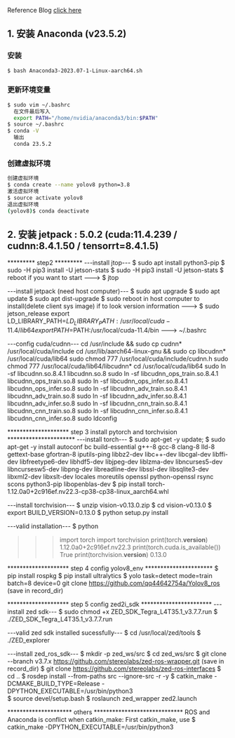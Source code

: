 Reference Blog [click here](https://blog.csdn.net/weixin_43702653/article/details/129249585)


## 1. 安装 Anaconda (v23.5.2)
### 安装
```bash
$ bash Anaconda3-2023.07-1-Linux-aarch64.sh
```
### 更新环境变量
```bash
$ sudo vim ~/.bashrc
  在文件最后写入
  export PATH="/home/nvidia/anaconda3/bin:$PATH"
$ source ~/.bashrc
$ conda -V 
  输出
  conda 23.5.2
```
### 创建虚拟环境
```bash
创建虚拟环境
$ conda create --name yolov8 python=3.8
激活虚拟环境
$ source activate yolov8
退出虚拟环境
(yolov8)$ conda deactivate
```
## 2. 安装 jetpack : 5.0.2 (cuda:11.4.239 / cudnn:8.4.1.50 / tensorrt=8.4.1.5)

********* step2  *********
---install jtop---
$ sudo apt install python3-pip
$ sudo -H pip3 install -U jetson-stats
$ sudo -H pip3 install -U jetson-stats
$ reboot
if you want to start ---> $ jtop 

---install jetpack (need host computer)---
$ sudo apt upgrade
$ sudo apt update
$ sudo apt dist-upgrade
$ sudo reboot
in host computer to install(delete client sys image)
if to look version information ---> $ sudo jetson_release
 export LD_LIBRARY_PATH=$LD_LIBRARY_PATH:/usr/local/cuda-11.4/lib64
 export PATH=$PATH:/usr/local/cuda-11.4/bin ---> ~/.bashrc

---config cuda/cudnn---
cd /usr/include && sudo cp cudnn* /usr/local/cuda/include
cd /usr/lib/aarch64-linux-gnu && sudo cp libcudnn* /usr/local/cuda/lib64
sudo chmod 777 /usr/local/cuda/include/cudnn.h 
sudo chmod 777 /usr/local/cuda/lib64/libcudnn*
cd /usr/local/cuda/lib64
sudo ln -sf libcudnn.so.8.4.1 libcudnn.so.8
sudo ln -sf libcudnn_ops_train.so.8.4.1 libcudnn_ops_train.so.8
sudo ln -sf libcudnn_ops_infer.so.8.4.1 libcudnn_ops_infer.so.8
sudo ln -sf libcudnn_adv_train.so.8.4.1 libcudnn_adv_train.so.8
sudo ln -sf libcudnn_adv_infer.so.8.4.1 libcudnn_adv_infer.so.8
sudo ln -sf libcudnn_cnn_train.so.8.4.1 libcudnn_cnn_train.so.8
sudo ln -sf libcudnn_cnn_infer.so.8.4.1 libcudnn_cnn_infer.so.8
sudo ldconfig

******************** step 3 install pytorch and torchvision **********************
---install torch---
$ sudo apt-get -y update; 
$ sudo apt-get -y install autoconf bc build-essential g++-8 gcc-8 clang-8 lld-8 gettext-base gfortran-8 iputils-ping libbz2-dev libc++-dev libcgal-dev libffi-dev libfreetype6-dev libhdf5-dev libjpeg-dev liblzma-dev libncurses5-dev libncursesw5-dev libpng-dev libreadline-dev libssl-dev libsqlite3-dev libxml2-dev libxslt-dev locales moreutils openssl python-openssl rsync scons python3-pip libopenblas-dev
$ pip install torch-1.12.0a0+2c916ef.nv22.3-cp38-cp38-linux_aarch64.whl 

---install torchvision---
$ unzip vision-v0.13.0.zip
$ cd vision-v0.13.0
$ export BUILD_VERSION=0.13.0
$ python setup.py install

---valid installation---
$ python 
>>> import torch
>>> import torchvision
>>> print(torch.__version__)
1.12.0a0+2c916ef.nv22.3
>>> print(torch.cuda.is_available())
True
>>> print(torchvision.__version__)
0.13.0

******************** step 4 config yolov8_env **********************
$ pip install rospkg
$ pip install ultralytics
$ yolo task=detect mode=train batch=8 device=0
git clone https://github.com/qq44642754a/Yolov8_ros (save in record_dir)

******************** step 5 config zed2i_sdk ***********************
---install zed sdk---
$ sudo chmod +x ZED_SDK_Tegra_L4T35.1_v3.7.7.run
$ ./ZED_SDK_Tegra_L4T35.1_v3.7.7.run

---valid zed sdk installed sucessfully---
$ cd /usr/local/zed/tools
$ ./ZED_explorer

---install zed_ros_sdk---
$ mkdir -p zed_ws/src
$ cd zed_ws/src
$ git clone --branch v3.7.x https://github.com/stereolabs/zed-ros-wrapper.git (save in record_dir)
$ git clone https://github.com/stereolabs/zed-ros-interfaces
$ cd ..
$ rosdep install --from-paths src --ignore-src -r -y
$ catkin_make -DCMAKE_BUILD_TYPE=Release -DPYTHON_EXECUTABLE=/usr/bin/python3  
$ source devel/setup.bash
$ roslaunch zed_wrapper zed2.launch


********************* others *****************************
ROS and Anaconda is conflict when catkin_make: 
First catkin_make, use
$ catkin_make -DPYTHON_EXECUTABLE=/usr/bin/python3  
